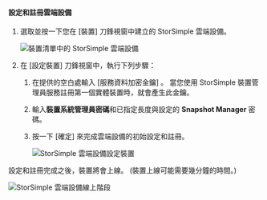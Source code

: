 #### <a name="to-configure-and-register-the-cloud-appliance"></a>設定和註冊雲端設備

1. 選取並按一下您在 [裝置] 刀鋒視窗中建立的 StorSimple 雲端設備。

    ![裝置清單中的 StorSimple 雲端設備](./media/storsimple-8000-create-cloud-appliance-u2/sca-create3.png)
2. 在 [設定裝置] 刀鋒視窗中，執行下列步驟：
    
    1. 在提供的空白處輸入 [服務資料加密金鑰]  。 當您使用 StorSimple 裝置管理員服務註冊第一個實體裝置時，就會產生此金鑰。

    2. 輸入**裝置系統管理員密碼**和已指定長度與設定的 **Snapshot Manager** 密碼。

    3. 按一下 [確定] 來完成雲端設備的初始設定和註冊。
    
        ![StorSimple 雲端設備設定裝置](./media/storsimple-8000-configure-register-cloud-appliance/sca-configure1.png)

設定和註冊完成之後，裝置將會上線。 (裝置上線可能需要幾分鐘的時間。)

![StorSimple 雲端設備線上階段](./media/storsimple-8000-configure-register-cloud-appliance/sca-configure2.png)

